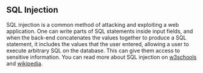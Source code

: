 



## SQL Injection

SQL injection is a common method of attacking and exploiting a web application. One can write parts of SQL statements inside input fields, and when the back-end concatenates the values together to produce a SQL statement, it includes the values that the user entered, allowing a user to execute arbitrary SQL on the database. This can give them access to sensitive information. You can read more about SQL injection on [w3schools](https://www.w3schools.com/sql/sql_injection.asp) and [wikipedia](https://en.wikipedia.org/wiki/SQL_injection).